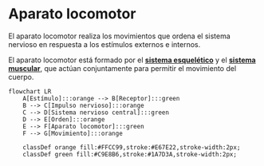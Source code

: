 # Aparato locomotor

El aparato locomotor realiza los movimientos que ordena el sistema nervioso en respuesta a los estímulos externos e internos.

El aparato locomotor está formado por el [**sistema esquelético**](skeleton.md) y el [**sistema muscular**](muscular.md), que actúan conjuntamente para permitir el movimiento del cuerpo.

```mermaid
flowchart LR
    A[Estímulo]:::orange --> B[Receptor]:::green
    B --> C[Impulso nervioso]:::orange
    C --> D[Sistema nervioso central]:::green
    D --> E[Orden]:::orange
    E --> F[Aparato locomotor]:::green
    F --> G[Movimiento]:::orange

    classDef orange fill:#FFCC99,stroke:#E67E22,stroke-width:2px;
    classDef green fill:#C9E8B6,stroke:#1A7D3A,stroke-width:2px;
```
